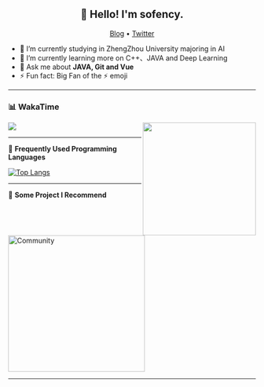 <h2 align="center">👋 Hello! I'm sofency.</h2>
<p align="center">
  <a href="https://blog.csdn.net/qq_43079376">Blog</a> •
  <a href="https://twitter.com/athulcajay">Twitter</a>
</p>


- 🔭 I’m currently studying in ZhengZhou University majoring in AI
- 🌱 I’m currently learning more on C++、JAVA and Deep Learning
- 💬 Ask me about **JAVA, Git and Vue**
- ⚡ Fun fact: Big Fan of the :zap: emoji

-------
### 📊 WakaTime
<img align='right' src="https://media.giphy.com/media/836HiJc7pgzy8iNXCn/giphy.gif" width="230" />

<picture>
  <source
    srcset="https://github-readme-stats.vercel.app/api/wakatime?username=sofency&layout=compact&text_color=f0f6fc&bg_color=00000000&hide_border=true&hide_title=true"
    media="(prefers-color-scheme: dark)"
  />
  <source
    srcset="https://github-readme-stats.vercel.app/api/wakatime?username=sofency&layout=compact&text_color=1f2328&bg_color=00000000&hide_border=true&hide_title=true"
    media="(prefers-color-scheme: light)"
  />
  <img src="https://github-readme-stats.vercel.app/api/wakatime?username=sofency&layout=compact&text_color=f0f6fc&bg_color=00000000&hide_border=true&hide_title=true" />
</picture>

</td></tr>

<tr><td>

-------
📖 **Frequently Used Programming Languages**
<!--START_SECTION:waka-->
[![Top Langs](https://github-readme-stats.vercel.app/api/top-langs/?username=sofency&layout=compact)](https://github.com/anuraghazra/github-readme-stats)
<!--END_SECTION:waka-->

------- 

📕  **Some Project I Recommend**
<!--START_SECTION:waka-->
  <p align="left">
    <a href="https://github.com/sofencyXiao/Community"><img width="278" src="https://denvercoder1-github-readme-stats.vercel.app/api/pin/?username=sofency&repo=Community&theme=react&bg_color=1F222E&title_color=F85D7F&hide_border=true&icon_color=F8D866&show_icons=false" alt="Community"></a>
   </p>
<!--END_SECTION:waka-->

------- 
